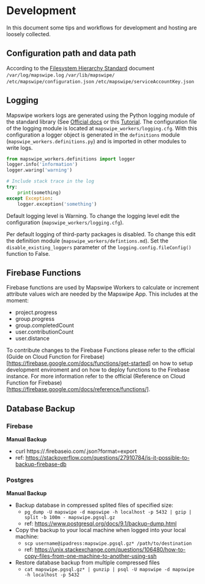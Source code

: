 # Development

In this document some tips and workflows for development and hosting are loosely collected.


## Configuration path and data path

According to the [Filesystem Hierarchy Standard](http://www.pathname.com/fhs/pub/fhs-2.3.html#THEROOTFILESYSTEM) document
`/var/log/mapswipe.log`
`/var/lib/mapswipe/`
`/etc/mapswipe/configuration.json`
`/etc/mapswipe/serviceAccountKey.json`


## Logging

Mapswipe workers logs are generated using the Python logging module of the standard library (See [Official docs](https://docs.python.org/3/library/logging.html) or this [Tutorial](https://realpython.com/python-logging/#the-logging-module). The configuration file of the logging module is located at `mapswipe_workers/logging.cfg`. With this configuration a logger object is generated in the `definitions` module (`mapswipe_workers.definitions.py`) and is imported in other modules to write logs.

```python
from mapswipe_workers.definitions import logger
logger.info('information')
logger.waring('warning')

# Include stack trace in the log
try:
    print(something)
except Exception:
    logger.exception('something')
```

Default logging level is Warning. To change the logging level edit the configuration (`mapswipe_workers/logging.cfg`).

Per default logging of third-party packages is disabled. To change this edit the definition module (`mapswipe_workers/defintions.md`). Set the `disable_existing_loggers` parameter of the `logging.config.fileConfig()` function to False.


## Firebase Functions

Firebase functions are used by Mapswipe Workers to calculate or increment attribute values wich are needed by the Mapswipe App. This includes at the moment:
- project.progress
- group.progress
- group.completedCount
- user.contributionCount
- user.distance

To contribute changes to the Firebase Functions please refer to the official (Guide on Cloud Function for Firebase)[https://firebase.google.com/docs/functions/get-started] on how to setup development enviroment and on how to deploy functions to the Firebase instance. For more information refer to the official (Reference on Cloud Function for Firebase)[https://firebase.google.com/docs/reference/functions/].


## Database Backup

### Firebase

**Manual Backup**
- curl https://<instance>.firebaseio.com/.json?format=export
- ref: https://stackoverflow.com/questions/27910784/is-it-possible-to-backup-firebase-db


### Postgres

**Manual Backup**
- Backup database in compressed splited files of specified size:
    - `pg_dump -U mapswipe -d mapswipe -h localhost -p 5432 | gzip | split -b 100m - mapswipe.pgsql.gz`
    - ref: https://www.postgresql.org/docs/9.1/backup-dump.html
- Copy the backup to your local machine when logged into your local machine:
    - `scp username@ipadress:mapswipe.pgsql.gz* /path/to/destination`
    - ref: https://unix.stackexchange.com/questions/106480/how-to-copy-files-from-one-machine-to-another-using-ssh
- Restore database backup from multiple compressed files
    - `cat mapswipe.pgsql.gz* | gunzip | psql -U mapswipe -d mapswipe -h localhost -p 5432`
